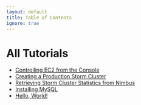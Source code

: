 ```yaml
---
layout: default
title: Table of Contents
ignore: true
---
```


# All Tutorials

<!-- THIS FILE IS GENERATED; PLEASE DO NOT EDIT THIS FILE BY HAND -->

<!--- BEGIN TOC -->
* [Controlling EC2 from the Console](/pages/controlling-ec2-from-the-console.html?ts=1340499018)
* [Creating a Production Storm Cluster](/pages/creating-a-production-storm-cluster.html?ts=1340499018)
* [Retrieving Storm Cluster Statistics from Nimbus](/pages/retrieving-storm-data-from-nimbus.html?ts=1340499018)
* [Installing MySQL](/pages/installing-mysql.html?ts=1340499018)
* [Hello, World!](/pages/hello-world.html?ts=1340499018)
<!--- END TOC -->
